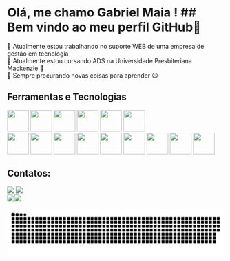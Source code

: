 # Olá, me chamo Gabriel Maia ! ## Bem vindo ao meu perfil GitHub👋
🔭 Atualmente estou trabalhando no suporte WEB de uma empresa de gestão em tecnologia<br>
🔴 Atualmente estou cursando ADS na Universidade Presbiteriana Mackenzie 📍<br>
🔶 Sempre procurando novas coisas para aprender 😃<br>

## Ferramentas e Tecnologias
<a><img src="https://cdn.jsdelivr.net/gh/devicons/devicon/icons/angularjs/angularjs-original.svg" width=50 height=50 /></a>
<a><img src="https://cdn.jsdelivr.net/gh/devicons/devicon/icons/azure/azure-original.svg" width=50 height=50 /></a>
<a><img src="https://cdn.jsdelivr.net/gh/devicons/devicon/icons/bitbucket/bitbucket-original-wordmark.svg" width=50 height=50 /></a>
<a><img src="https://cdn.jsdelivr.net/gh/devicons/devicon/icons/csharp/csharp-original.svg" width=50 height=50 /></a>
<a><img src="https://cdn.jsdelivr.net/gh/devicons/devicon/icons/dot-net/dot-net-plain-wordmark.svg" width=50 height=50 /></a>
<a><img src="https://cdn.jsdelivr.net/gh/devicons/devicon/icons/git/git-original-wordmark.svg" width=50 height=50 /></a>         
<a><img src="https://cdn.jsdelivr.net/gh/devicons/devicon/icons/github/github-original-wordmark.svg" width=50 height=50 /></a>
<a><img src="https://cdn.jsdelivr.net/gh/devicons/devicon/icons/html5/html5-original-wordmark.svg" width=50 height=50 /></a>
<a><img src="https://cdn.jsdelivr.net/gh/devicons/devicon/icons/javascript/javascript-original.svg" width=50 height=50 /></a>
<a><img src="https://cdn.jsdelivr.net/gh/devicons/devicon/icons/linkedin/linkedin-original-wordmark.svg" width=50 height=50 /></a>
<a><img src="https://cdn.jsdelivr.net/gh/devicons/devicon/icons/moodle/moodle-original-wordmark.svg" width=50 height=50 /></a>
<a><img src="https://cdn.jsdelivr.net/gh/devicons/devicon/icons/nodejs/nodejs-original-wordmark.svg" width=50 height=50 /></a>
<a><img src="https://cdn.jsdelivr.net/gh/devicons/devicon/icons/typescript/typescript-original.svg" width=50 height=50 /></a>
<a><img src="https://cdn.jsdelivr.net/gh/devicons/devicon/icons/visualstudio/visualstudio-plain.svg" width=50 height=50 /></a>
<a><img src="https://cdn.jsdelivr.net/gh/devicons/devicon/icons/vscode/vscode-original.svg" width=50 height=50 /></a>

## Contatos:
<div><a href="https://instagram.com/maaia_a" target="_blank"><img src="https://img.shields.io/badge/-Instagram-%23E4405F?style=for-the-badge&logo=instagram&logoColor=white" target="_blank"></a>
<a href="https://www.linkedin.com/in/gabriel-maia-a37b68212" target="_blank"><img src="https://img.shields.io/badge/-LinkedIn-%230077B5?style=for-the-badge&logo=linkedin&logoColor=white" target="_blank"></a> </div>
<div><a href="https://github.com/MaiaQG"><img height="180em" src="https://github-readme-stats.vercel.app/api/top-langs/?username=MaiaQG&layout=compact&langs_count=7&theme=dracula"/><img height="180em" src="https://github-readme-stats.vercel.app/api?username=MaiaQG&show_icons=true&theme=dracula&include_all_commits=true&count_private=true"/></div>

![Snake animation](https://github.com/MaiaQG/MaiaQG/blob/output/github-contribution-grid-snake.svg)

